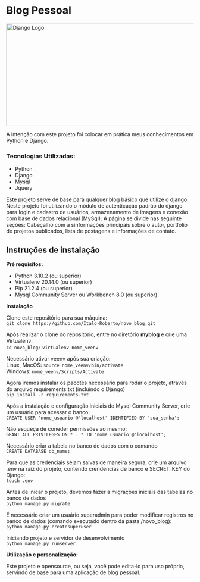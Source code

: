 <h1>Blog Pessoal</h1>
<img src="https://www.djangoproject.com/m/img/logos/django-logo-negative.png" width="580px" height="275px" alt="Django Logo">

<p>A intenção com este projeto foi colocar em prática meus conhecimentos em Python e Django.</p>

<h3>Tecnologias Utilizadas:</h3>
<ul>
    <li>Python</li>
    <li>Django</li>
    <li>Mysql</li>
    <li>Jquery</li>
</ul>

<p>
    Este projeto serve de base para qualquer blog básico que utilize o django. Neste projeto foi utilizando o módulo de autenticação padrão do django para login e cadastro de usuários, armazenamento de imagens e conexão com base de dados relacional (MySql). A página se divide nas seguinte seções: Cabeçalho com a sinformações principais sobre o autor, portfólio de projetos publicados, lista de postagens e informações de contato.
</p>

<h2>Instruções de instalação</h2>

<p>
    <strong>Pré requisitos:</strong>
    <br>
    <ul>
        <li>Python 3.10.2 (ou superior)</li>
        <li>Virtualenv 20.14.0 (ou superior)</li>
        <li>Pip 21.2.4 (ou superior)</li>
        <li>Mysql Community Server ou Workbench 8.0 (ou superior)</li>
    </ul>
</p>

  <strong>Instalação</strong>
  
  Clone este repositório para sua máquina:      
`git clone https://github.com/Italo-Roberto/novo_blog.git`
  
  Após realizar o clone do repositório, entre no diretório <strong>myblog</strong> e crie uma Virtualenv: <br>
 `cd novo_blog/`
 `virtualenv nome_veenv`

  Necessário ativar veenv após sua criação: <br>
  Linux, MacOS: `source nome_veenv/bin/activate` <br>
  Windows: `nome_veenv/Scripts/Activate`
  
  Agora iremos instalar os pacotes necessário para rodar o projeto, através do arquivo requirements.txt (incluindo o Django) <br>
  `pip install -r requirements.txt`

  Após a instalação e configuração iniciais do Mysql Community Server, crie um usuário para acessar o banco: <br>
  `CREATE USER 'nome_usuario'@'localhost' IDENTIFIED BY 'sua_senha';`
  
  Não esqueça de coneder permissões ao mesmo: <br>
  `GRANT ALL PRIVILEGES ON * . * TO 'nome_usuario'@'localhost';`
  
  Necessário criar a tabela no banco de dados com o comando <br>
  `CREATE DATABASE db_name;`
 
  Para que as credenciais sejam salvas de maneira segura, crie um arquivo .env na raiz do projeto, contendo crendencias de banco e SECRET_KEY do Django: <br>
  `touch .env`

  Antes de inicar o projeto, devemos fazer a migrações iniciais das tabelas no banco de dados <br>
  `python manage.py migrate`
 
  É necessário criar um usuário superadmin para poder modificar registros no banco de dados (comando executado dentro da pasta /novo_blog): <br>
  `python manage.py createsuperuser`
 
  Iniciando projeto e servidor de desenvolvimento <br>
  `python manage.py runserver`

<p>
    <strong>Utilização e personalização:</strong>
    <br>
    <p>
        Este projeto e opensource, ou seja, você pode edita-lo para uso próprio, servindo de base para uma aplicação de blog pessoal.
    </p>
</p>

